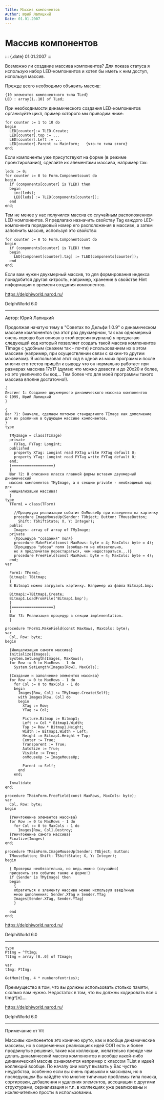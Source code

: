 ```yaml
---
Title: Массив компонентов
Author: Юрий Лапицкий
Date: 01.01.2007
---
```



Массив компонентов
==================

::: {.date}
01.01.2007
:::

Возможно ли создание массива компонентов? Для показа статуса я использую
набор LED-компонентов и хотел бы иметь к ним доступ, используя массив.

Прежде всего необходимо объявить массив:

    {10 элементов компонентного типа TLed}
    LED : array[1..10] of TLed;

При необходимости динамического создания LED-компонентов организуйте
цикл, пример которого мы приводим ниже:

    for counter := 1 to 10 do
    begin
      LED[counter]:= TLED.Create;
      LED[counter].top := ...
      LED[counter].Left := ...
      LED[counter].Parent := Mainform;   {что-то типа этого}
    end;

Если компоненты уже присутствуют на форме (в режиме проектирования),
сделайте их элементами массива, например так:

    leds := 0;
    for counter := 0 to Form.Componentcount do
    begin
      if (components[counter] is TLED) then
      begin
        inc(leds);
        LED[leds] := TLED(components[counter]);
      end
    end;

Тем не менее у нас получился массив со случайным расположением
LED-компонентов. Я предлагаю назначить свойству Tag каждого
LED-компонента порядковый номер его расположения в массиве, а затем
заполнить массив, используя это свойство:

    for counter := 0 to Form.Componentcount do
    begin
      if (components[counter] is TLED) then
      begin
        LED[Component[counter].tag] := TLED(components[counter]);
      end
    end;

Если вам нужен двухмерный массив, то для формирования индекса
понадобится другая хитрость, например, хранение в свойстве Hint
информации о времени создания компонентов.

<https://delphiworld.narod.ru/>

DelphiWorld 6.0

------------------------------------------------------------------------

Автор: Юрий Лапицкий

Продолжая начатую тему в "Советах по Дельфи 1.0.9" о динамическом
массиве компонентов (на этот раз двухмерном, так как одномерный очень
хорошо был описан в этой версии журнала) я предлагаю следующей код
который позволяет создать такой массив компонентов TImage с удобным
(скажем так - почти) использованием их в этом массиве (например, при
осуществлении связи с каким-то другим массивом). Я использовал этот код
в одной из моих программ и после многих его тестов пришёл к выводу что
он нормально работает при размерах массива 17х17 (думаю что можно
довести и до 20х20 и более, но это увеличило бы код... Тем более что
для моей программы такого массива вполне достаточно!).

    {
    Листинг 1: Создание двухмерного динамического массива компонентов
    © 1999, Юрий Лапицкий
    }
     
    {
    Шаг ?1: Вначале, сделаем потомок стандартного TImage как дополнение
    для их различия в будующем массиве компонентов.
    }
    type
     
      TMyImage = class(TImage)
      private
        FXTag, FYTag: Longint;
      published
        property XTag: Longint read FXTag write FXTag default 0;
        property YTag: Longint read FYTag write FYTag default 0;
      end;
      {===================}
      {
      Шаг ?2: В описание класса главной формы вставим двухмерный динамический
      массив компонентов TMyImage, а в секцию private - необходимый код для
      инициализации массива!
      }
    type
      TForm1 = class(TForm)
     
        //Процедура реализации события OnMouseUp при наведении на картинку
        procedure ImageMouseUp(Sender: TObject; Button: TMouseButton;
          Shift: TShiftState; X, Y: Integer);
      public
        Images: array of array of TMyImage;
      private
        {Процедура "создания" поля}
        procedure MakeField(const MaxRows: byte = 4; MaxCols: byte = 4);
        {Процедура "убора" поля (вообще-то не обязательно,
        но я предпочитаю перестараться, чем недостараться...)}
        procedure FreeField(const MaxRows: byte = 4; MaxCols: byte = 4);
      end;
    var
     
      Form1: TForm1;
      Bitmap1: TBitmap;
      {
      В Bitmap1 можно загрузить картинку. Например из файла Bitmap1.bmp:
     
      Bitmap1:=TBitmap1.Create;
      Bitmap1.LoadFromFile('Bitmap1.bmp');
      }
      {===================}
      {
      Шаг ?3: Реализация процедур в секции implementation.
      }
     
    procedure TForm1.MakeField(const MaxRows, MaxCols: byte);
    var
      Col, Row: byte;
    begin
     
      {Иницализация самого массива}
      Initialize(Images);
      System.SetLength(Images, MaxRows);
      for Row := 0 to MaxRows - 1 do
        System.SetLength(Images[Row], MaxCols);
     
      {Создание и заполнение элементов массива}
      for Row := 0 to MaxRows - 1 do
        for Col := 0 to MaxCols - 1 do
        begin
          Images[Row, Col] := TMyImage.Create(Self);
          with Images[Row, Col] do
          begin
            XTag := Row;
            YTag := Col;
     
            Picture.Bitmap := Bitmap1;
            Left := Col * Bitmap1.Width;
            Top := Row * Bitmap1.Height;
            Width := Bitmap1.Width + Left;
            Height := Bitmap1.Height + Top;
            Center := True;
            Transparent := True;
            AutoSize := True;
            Visible := True;
            onMouseUp := ImageMouseUp;
     
            Parent := Self;
          end
        end;
     
      Invalidate
    end;
     
    procedure TMainForm.FreeField(const MaxRows, MaxCols: byte);
    var
      Col, Row: byte;
    begin
     
      {Уничтожение элементов массива}
      for Row := 0 to MaxRows - 1 do
        for Col := 0 to MaxCols - 1 do
          Images[Row, Col].Destroy;
      {Уничтожение самого массива}
      Finalize(Images)
    end;
     
    procedure TMainForm.ImageMouseUp(Sender: TObject; Button:
      TMouseButton; Shift: TShiftState; X, Y: Integer);
    begin
     
      { Проверка необязательна, но ведь можно (случайно)
      присвоить это событие также и форме!}
      if (Sender is TMyImage) then
      begin
        {
        обратиться к элементу массива можно используя введ?нные
        мною дополнения: Sender.XTag и Sender.YTag
        Images[Sender.XTag, Sender.YTag]
        }
     
      end
    end;

<https://delphiworld.narod.ru/>

DelphiWorld 6.0

 

------------------------------------------------------------------------

    type
    PtImg = ^TtImg;
    TtImg = array [0..0] of TImage;
     
    var
    tImg: PtImg;
     
    GetMem(tImg, 4 * numberofentries);

Преимущество в том, что вы должны использовать столько памяти, сколько
вам нужно. Недостаток в том, что вы должны кодировать все с
tImg\^[n]....

<https://delphiworld.narod.ru/>

DelphiWorld 6.0

 

------------------------------------------------------------------------

Примечание от Vit

Массивы компонентов это конечно круто, как и вообще динамические
массивы, но в современных реализациях идей ООП есть и более продвинутые
решения, такие как коллекции, желательно прежде чем делать динамический
массив компонентов и вообще какой-либо динамический массив ознакомится
например с классом TList и идеей коллекций вообще. По началу они могут
вызвать у Вас чуство неудобства, особенно если вы очень привыкли к
массивам, но в последующем Вы найдёте что многие типичные проблемы типа
поиска, сортировки, добавления и удаления элементов, ассоциации с
другими структурами, сериализация и т.п. в коллекциях уже реализованы и
исключительно просты в использовании.
